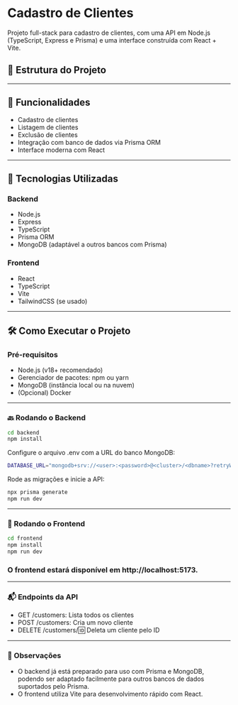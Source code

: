 # Cadastro de Clientes

Projeto full-stack para cadastro de clientes, com uma API em Node.js (TypeScript, Express e Prisma) e uma interface construída com React + Vite.

## 📁 Estrutura do Projeto

---

## 🚀 Funcionalidades

- Cadastro de clientes
- Listagem de clientes
- Exclusão de clientes
- Integração com banco de dados via Prisma ORM
- Interface moderna com React

---

## 🧪 Tecnologias Utilizadas

### Backend
- Node.js
- Express
- TypeScript
- Prisma ORM
- MongoDB (adaptável a outros bancos com Prisma)

### Frontend
- React
- TypeScript
- Vite
- TailwindCSS (se usado)

---

## 🛠️ Como Executar o Projeto

### Pré-requisitos

- Node.js (v18+ recomendado)
- Gerenciador de pacotes: npm ou yarn
- MongoDB (instância local ou na nuvem)
- (Opcional) Docker

---

### 🔙 Rodando o Backend

```bash
cd backend
npm install
```
Configure o arquivo .env com a URL do banco MongoDB:
```bash
DATABASE_URL="mongodb+srv://<user>:<password>@<cluster>/<dbname>?retryWrites=true&w=majority"
```
Rode as migrações e inicie a API:
```bash
npx prisma generate
npm run dev
```
---

### 🎨 Rodando o Frontend
```bash
cd frontend
npm install
npm run dev
```
### O frontend estará disponível em http://localhost:5173.
---

### 📬 Endpoints da API
- GET /customers: Lista todos os clientes
- POST /customers: Cria um novo cliente
- DELETE /customers/:id: Deleta um cliente pelo ID
---

### 📝 Observações
- O backend já está preparado para uso com Prisma e MongoDB, podendo ser adaptado facilmente para outros bancos de dados suportados pelo Prisma.
- O frontend utiliza Vite para desenvolvimento rápido com React.
